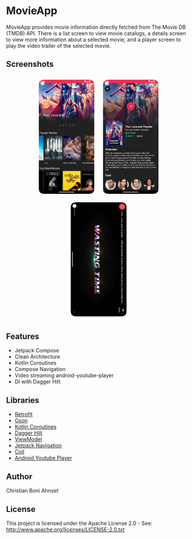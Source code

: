 # MovieApp


MovieApp provides movie information directly fetched from The Movie DB (TMDB) API. There is a list screen to view movie catalogs, a details screen to view more information about a selected movie, and a player screen to play the video trailer of the selected movie.

<h2 align="left">Screenshots</h2>
<h4 align="center">
<img src="https://raw.githubusercontent.com/Ahnset/movieapp/master/preview/01.png" width="30%" vspace="10" hspace="10">
<img src="https://raw.githubusercontent.com/Ahnset/movieapp/master/preview/03.png" width="30%" vspace="10" hspace="10">
<img src="https://raw.githubusercontent.com/Ahnset/movieapp/master/preview/05.png" width="30%" vspace="10" hspace="10""><br>

## Features
* Jetpack Compose
* Clean Architecture
* Kotlin Coroutines
* Compose Navigation
* Video streaming android-youtube-player
* DI with Dagger Hilt

## Libraries
*   [Retrofit](https://github.com/square/retrofit)
*   [Gson](https://github.com/google/gson)
*   [Kotlin Coroutines](https://github.com/Kotlin/kotlinx.coroutines)
*   [Dagger Hilt](https://dagger.dev/hilt)
*   [ViewModel](https://developer.android.com/topic/libraries/architecture/viewmodel)
*   [Jetpack Navigation](https://developer.android.com/develop/ui/compose/navigation)
*   [Coil](https://coil-kt.github.io/coil/compose/)
*   [Android Youtube Player](https://github.com/PierfrancescoSoffritti/android-youtube-player)

## Author
Christian Boni Ahnset

## License
This project is licensed under the Apache License 2.0 - See: http://www.apache.org/licenses/LICENSE-2.0.txt